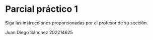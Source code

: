 # Parcial práctico 1

Siga las instrucciones proporcionadas por el profesor de su sección.

Juan Diego Sánchez 202214625
